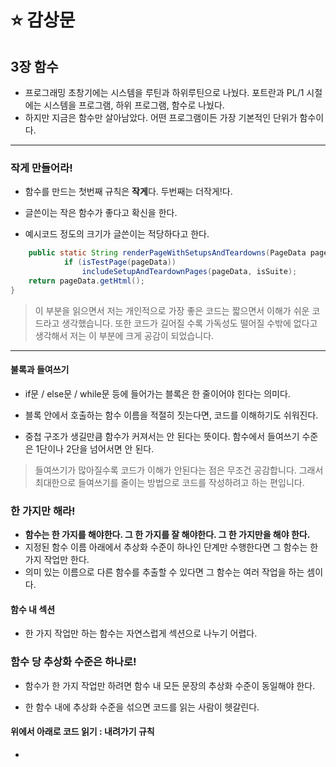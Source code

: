 # ⭐ 감상문

## 3장 함수

- 프로그래밍 초창기에는 시스템을 루틴과 하위루틴으로 나눴다. 포트란과 PL/1 시절에는 시스템을 프로그램, 하위 프로그램, 함수로 나눴다.
- 하지만 지금은 함수만 살아남았다. 어떤 프로그램이든 가장 기본적인 단위가 함수이다.

---

### 작게 만들어라!

- 함수를 만드는 첫번째 규칙은 **작게**다. 두번째는 더작게!다.

- 글쓴이는 작은 함수가 좋다고 확신을 한다.

- 예시코드 정도의 크기가 글쓴이는 적당하다고 한다.

```java
    public static String renderPageWithSetupsAndTeardowns(PageData pageData, boolean isSuite) throws Exception {
            if (isTestPage(pageData))
                includeSetupAndTeardownPages(pageData, isSuite);
    return pageData.getHtml();
}
```

> 이 부분을 읽으면서 저는 개인적으로 가장 좋은 코드는 짧으면서 이해가 쉬운 코드라고 생각했습니다. 또한 코드가 길어질 수록 가독성도 떨어질 수밖에 없다고 생각해서 저는 이 부분에 크게 공감이 되었습니다.

---

#### 불록과 들여쓰기

- if문 / else문 / while문 등에 들어가는 블록은 한 줄이어야 힌다는 의미다.

- 블록 안에서 호출하는 함수 이름을 적절히 짓는다면, 코드를 이해하기도 쉬워진다.

- 중첩 구조가 생길만큼 함수가 커져서는 안 된다는 뜻이다. 함수에서 들여쓰기 수준은 1단이나 2단을 넘어서면 안 된다.

> 들여쓰기가 많아질수록 코드가 이해가 안된다는 점은 무조건 공감합니다. 그래서 최대한으로 들여쓰기를 줄이는 방법으로 코드를 작성하려고 하는 편입니다.

### 한 가지만 해라!

- **함수는 한 가지를 해야한다. 그 한 가지를 잘 해야한다. 그 한 가지만을 해야 한다.**
- 지정된 함수 이름 아래에서 추상화 수준이 하나인 단계만 수행한다면 그 함수는 한 가지 작업만 한다.
- 의미 있는 이름으로 다른 함수를 추출할 수 있다면 그 함수는 여러 작업을 하는 셈이다.

#### 함수 내 섹션

- 한 가지 작업만 하는 함수는 자연스럽게 섹션으로 나누기 어렵다.

### 함수 당 추상화 수준은 하나로!

- 함수가 한 가지 작업만 하려면 함수 내 모든 문장의 추상화 수준이 동일해야 한다.

- 한 함수 내에 추상화 수준을 섞으면 코드를 읽는 사람이 헷갈린다.

#### 위에서 아래로 코드 읽기 : 내려가기 규칙

-
